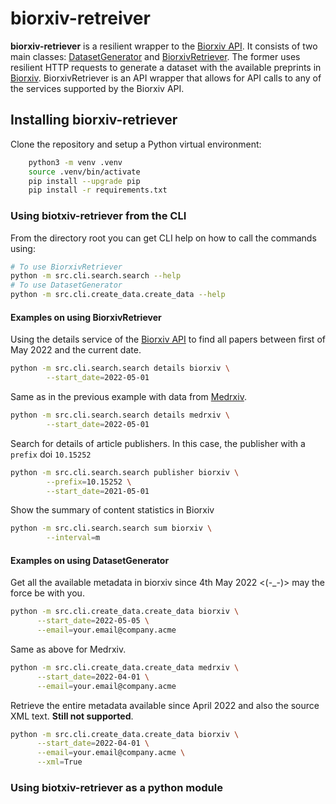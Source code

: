 # biorxiv-retreiver

**biorxiv-retriever** is a resilient wrapper to the [Biorxiv API](https://api.biorxiv.org/). It
consists of two main classes: [DatasetGenerator](https://github.com/source-data/biorxiv-retreiver/blob/7b96ea7a03c3c445d68faf9e73983930b6022f9a/src/dataset_generator.py) 
and [BiorxivRetriever](https://github.com/source-data/biorxiv-retreiver/blob/7b96ea7a03c3c445d68faf9e73983930b6022f9a/src/biorxiv_retriever.py).
The former uses resilient HTTP requests to generate a dataset with the available preprints 
in [Biorxiv](https://biorxiv.org/). BiorxivRetriever is an API wrapper that allows for API
calls to any of the services supported by the Biorxiv API.

## Installing biorxiv-retriever

Clone the repository and setup a Python virtual environment:
```bash
    python3 -m venv .venv
    source .venv/bin/activate
    pip install --upgrade pip
    pip install -r requirements.txt 
``` 

### Using biotxiv-retriever from the CLI

From the directory root you can get CLI help on how to call the commands using:

```bash
# To use BiorxivRetriever
python -m src.cli.search.search --help
# To use DatasetGenerator
python -m src.cli.create_data.create_data --help
```

#### Examples on using BiorxivRetriever
Using the details service of the [Biorxiv API](https://api.biorxiv.org/) to find all papers 
between first of May 2022 and the current date.
```bash
python -m src.cli.search.search details biorxiv \
        --start_date=2022-05-01
```
Same as in the previous example with data from [Medrxiv](https://medrxiv.org/).
```bash
python -m src.cli.search.search details medrxiv \
        --start_date=2022-05-01
```
Search for details of article publishers. In this case, the publisher with a `prefix`
doi `10.15252`
```bash
python -m src.cli.search.search publisher biorxiv \
        --prefix=10.15252 \
        --start_date=2021-05-01
```
Show the summary of content statistics in Biorxiv
```bash
python -m src.cli.search.search sum biorxiv \
        --interval=m
```

#### Examples on using DatasetGenerator

Get all the available metadata in biorxiv since 4th May 2022 <(-_-)> may the force be with you.
```bash
python -m src.cli.create_data.create_data biorxiv \
      --start_date=2022-05-05 \
      --email=your.email@company.acme
```

Same as above for Medrxiv.
```bash
python -m src.cli.create_data.create_data medrxiv \
      --start_date=2022-04-01 \
      --email=your.email@company.acme
```

Retrieve the entire metadata available since April 2022 and also the source XML text.
**Still not supported**.
```bash
python -m src.cli.create_data.create_data biorxiv \
      --start_date=2022-04-01 \
      --email=your.email@company.acme \
      --xml=True
```
### Using biotxiv-retriever as a python module

